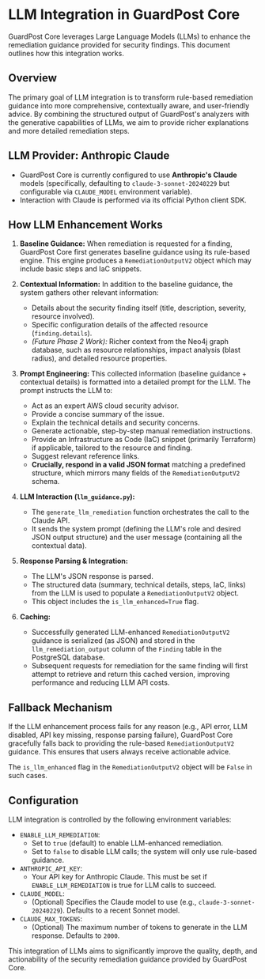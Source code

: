 # LLM Integration in GuardPost Core

GuardPost Core leverages Large Language Models (LLMs) to enhance the remediation guidance provided for security findings. This document outlines how this integration works.

## Overview

The primary goal of LLM integration is to transform rule-based remediation guidance into more comprehensive, contextually aware, and user-friendly advice. By combining the structured output of GuardPost's analyzers with the generative capabilities of LLMs, we aim to provide richer explanations and more detailed remediation steps.

## LLM Provider: Anthropic Claude

*   GuardPost Core is currently configured to use **Anthropic's Claude** models (specifically, defaulting to `claude-3-sonnet-20240229` but configurable via `CLAUDE_MODEL` environment variable).
*   Interaction with Claude is performed via its official Python client SDK.

## How LLM Enhancement Works

1.  **Baseline Guidance:** When remediation is requested for a finding, GuardPost Core first generates baseline guidance using its rule-based engine. This engine produces a `RemediationOutputV2` object which may include basic steps and IaC snippets.

2.  **Contextual Information:** In addition to the baseline guidance, the system gathers other relevant information:
    *   Details about the security finding itself (title, description, severity, resource involved).
    *   Specific configuration details of the affected resource (`finding.details`).
    *   *(Future Phase 2 Work):* Richer context from the Neo4j graph database, such as resource relationships, impact analysis (blast radius), and detailed resource properties.

3.  **Prompt Engineering:** This collected information (baseline guidance + contextual details) is formatted into a detailed prompt for the LLM. The prompt instructs the LLM to:
    *   Act as an expert AWS cloud security advisor.
    *   Provide a concise summary of the issue.
    *   Explain the technical details and security concerns.
    *   Generate actionable, step-by-step manual remediation instructions.
    *   Provide an Infrastructure as Code (IaC) snippet (primarily Terraform) if applicable, tailored to the resource and finding.
    *   Suggest relevant reference links.
    *   **Crucially, respond in a valid JSON format** matching a predefined structure, which mirrors many fields of the `RemediationOutputV2` schema.

4.  **LLM Interaction (`llm_guidance.py`):**
    *   The `generate_llm_remediation` function orchestrates the call to the Claude API.
    *   It sends the system prompt (defining the LLM's role and desired JSON output structure) and the user message (containing all the contextual data).

5.  **Response Parsing & Integration:**
    *   The LLM's JSON response is parsed.
    *   The structured data (summary, technical details, steps, IaC, links) from the LLM is used to populate a `RemediationOutputV2` object.
    *   This object includes the `is_llm_enhanced=True` flag.

6.  **Caching:**
    *   Successfully generated LLM-enhanced `RemediationOutputV2` guidance is serialized (as JSON) and stored in the `llm_remediation_output` column of the `Finding` table in the PostgreSQL database.
    *   Subsequent requests for remediation for the same finding will first attempt to retrieve and return this cached version, improving performance and reducing LLM API costs.

## Fallback Mechanism

If the LLM enhancement process fails for any reason (e.g., API error, LLM disabled, API key missing, response parsing failure), GuardPost Core gracefully falls back to providing the rule-based `RemediationOutputV2` guidance. This ensures that users always receive actionable advice.

The `is_llm_enhanced` flag in the `RemediationOutputV2` object will be `False` in such cases.

## Configuration

LLM integration is controlled by the following environment variables:

*   `ENABLE_LLM_REMEDIATION`:
    *   Set to `true` (default) to enable LLM-enhanced remediation.
    *   Set to `false` to disable LLM calls; the system will only use rule-based guidance.
*   `ANTHROPIC_API_KEY`:
    *   Your API key for Anthropic Claude. This must be set if `ENABLE_LLM_REMEDIATION` is true for LLM calls to succeed.
*   `CLAUDE_MODEL`:
    *   (Optional) Specifies the Claude model to use (e.g., `claude-3-sonnet-20240229`). Defaults to a recent Sonnet model.
*   `CLAUDE_MAX_TOKENS`:
    *   (Optional) The maximum number of tokens to generate in the LLM response. Defaults to `2000`.

This integration of LLMs aims to significantly improve the quality, depth, and actionability of the security remediation guidance provided by GuardPost Core. 